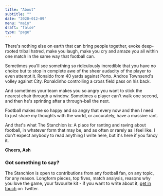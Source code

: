 ```yaml
---
title: "About"
subtitle: ""
date: "2020–012–09"
menu: "main"
draft: "false"
type: "page"
---
```


There's nothing else on earth that can bring people together, evoke deep-rooted tribal hatred, make you laugh, make you cry and amaze you all within one match in the same way that football can.

Sometimes you'll see something so ridiculously incredible that you have no choice but to stop in complete awe of the sheer audacity of the player to even attempt it. Ronaldo from 40 yards against Porto. Andros Townsend's volley against City. Ronaldinho controlling a cross field pass on his back.

And sometimes your team makes you so angry you want to stick the nearest chair through a window. Sometimes a player can't walk one second, and then he's sprinting after a through-ball the next.

Football makes me so happy and so angry that every now and then I need to just share my thoughts with the world, or accurately, have a massive rant.

And that's what The Stanchion is: A place for ranting and raving about football, in whatever form that may be, and as often or rarely as I feel like. I don't expect anybody to read anything I write here, but it's here if you fancy it.

**Cheers, Ash**

### Got something to say?

The Stanchion is open to contributions from any football fan, on any topic, for any reason. Longform pieces, top fives, match analysis, reasons why you love the game, your favourite kit - if you want to write about it, [get in touch](https://www.twitter.com/stanchionfc "The Stanchion on Twitter") on Twitter.
